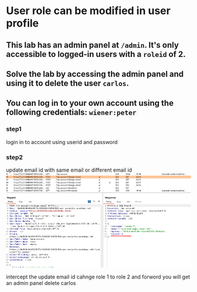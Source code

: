 # User role can be modified in user profile

## This lab has an admin panel at `/admin`. It's only accessible to logged-in users with a `roleid` of 2.

## Solve the lab by accessing the admin panel and using it to delete the user `carlos`.

## You can log in to your own account using the following credentials: `wiener:peter`

### step1

login in to account using userid and password

### step2

update email id with same email or different email id
![screenshot](./images/lab4_email_id_with_roleid.png)

intercept the update email id
cahnge role 1 to role 2
and forword
you will get an admin panel
delete carlos
